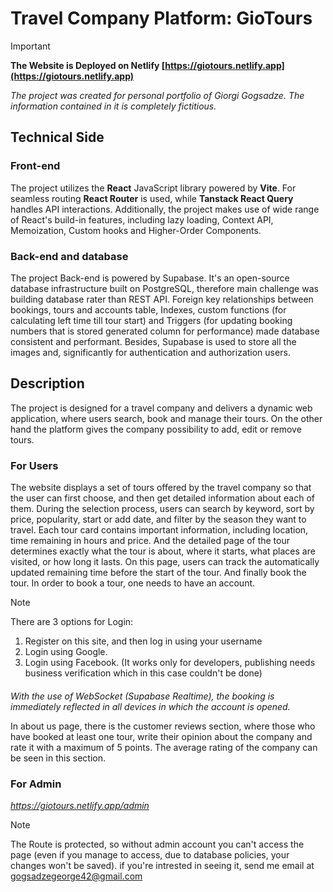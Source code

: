 # Travel Company Platform: GioTours

> [!IMPORTANT]
> **The Website is Deployed on Netlify [https://giotours.netlify.app](https://giotours.netlify.app)**

_The project was created for personal portfolio of Giorgi Gogsadze. The information contained in it is completely fictitious._

## Technical Side

### Front-end

The project utilizes the **React** JavaScript library powered by **Vite**. For seamless routing **React Router** is used, while **Tanstack React Query** handles API interactions. Additionally, the project makes use of wide range of React's build-in features, including lazy loading, Context API, Memoization, Custom hooks and Higher-Order Components.

### Back-end and database

The project Back-end is powered by Supabase. It's an open-source database infrastructure built on PostgreSQL, therefore main challenge was building database rater than REST API. Foreign key relationships between bookings, tours and accounts table, Indexes, custom functions (for calculating left time till tour start) and Triggers (for updating booking numbers that is stored generated column for performance) made database consistent and performant. Besides, Supabase is used to store all the images and, significantly for authentication and authorization users.

## Description

The project is designed for a travel company and delivers a dynamic web application, where users search, book and manage their tours. On the other hand the platform gives the company possibility to add, edit or remove tours.

### For Users

The website displays a set of tours offered by the travel company so that the user can first choose, and then get detailed information about each of them. During the selection process, users can search by keyword, sort by price, popularity, start or add date, and filter by the season they want to travel. Each tour card contains important information, including location, time remaining in hours and price. And the detailed page of the tour determines exactly what the tour is about, where it starts, what places are visited, or how long it lasts. On this page, users can track the automatically updated remaining time before the start of the tour. And finally book the tour.
In order to book a tour, one needs to have an account.

> [!NOTE]
> There are 3 options for Login:
>
> 1. Register on this site, and then log in using your username
> 2. Login using Google.
> 3. Login using Facebook. (It works only for developers, publishing needs business verification which in this case couldn't be done)

####

_With the use of WebSocket (Supabase Realtime), the booking is immediately reflected in all devices in which the account is opened._

In about us page, there is the customer reviews section, where those who have booked at least one tour, write their opinion about the company and rate it with a maximum of 5 points. The average rating of the company can be seen in this section.

### For Admin

*https://giotours.netlify.app/admin*

> [!NOTE]
> The Route is protected, so without admin account you can't access the page (even if you manage to access, due to database policies, your changes won't be saved). if you're intrested in seeing it, send me email at gogsadzegeorge42@gmail.com
